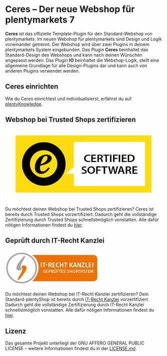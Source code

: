# Ceres – Der neue Webshop für plentymarkets 7

**Ceres** ist das offizielle Template-Plugin für den Standard-Webshop von plentymarkets. Im neuen Webshop für plentymarkets sind Design und Logik voneinander getrennt. Der Webshop wird über zwei Plugins in deinem plentymarkets System eingebunden. Das Plugin **Ceres** beinhaltet das Standard-Design des Webshops und kann nach deinen Wünschen angepasst werden. Das Plugin **IO** beinhaltet die Webshop-Logik, stellt eine allgemeine Grundlage für alle Design-Plugins dar und kann auch von anderen Plugins verwendet werden.

## Ceres einrichten

Wie du Ceres einrichtest und individualisierst, erfährst du auf [plentyKnowledge](https://knowledge.plentymarkets.com/omni-channel/online-shop/ceres-einrichten).

## Webshop bei Trusted Shops zertifizieren

![](https://raw.githubusercontent.com/plentymarkets/plugin-ceres/stable/meta/images/eTrusted-Partner_Certified_Software.png)

Du möchtest deinen Webshop bei Trusted Shops zertifizieren? Ceres ist bereits durch Trusted Shops vorzertifiziert. Dadurch geht die vollständige Zertifizierung durch Trusted Shops schnellstmöglich vonstatten. Alle dafür nötigen Informationen findest du [hier](https://www.trustedshops.de/shopbetreiber/bestellen.html?shopsoftware=PLENTYMARKETS).

## Geprüft durch IT-Recht Kanzlei

![](https://raw.githubusercontent.com/plentymarkets/plugin-ceres/stable/meta/images/it-recht-kanzlei-gepruefter-shop.png)

Du möchtest deinen Webshop bei IT-Recht Kanzlei zertifizieren? Dein Standard-plentyShop ist bereits durch [IT-Recht Kanzlei](https://www.it-recht-kanzlei.de/Service/pruefzeichen.php?sid=1e657-d848) vorzertifiziert. Dadurch geht die vollständige Zertifizierung durch IT-Recht Kanzlei schnellstmöglich vonstatten. Alle dafür nötigen Informationen findest du [hier](https://www.it-recht-kanzlei.de/Service/pruefzeichen.php?sid=1e657-d848).

## Lizenz

Das gesamte Projekt unterliegt der GNU AFFERO GENERAL PUBLIC LICENSE – weitere Informationen findest du in der [LICENSE.md](https://github.com/plentymarkets/plugin-ceres/blob/stable/LICENSE.md).
